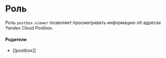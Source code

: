 # Роль

Роль `postbox.viewer` позволяет просматривать информацию об адресах Yandex Cloud Postbox.


#### Родители

- [[postbox]]
